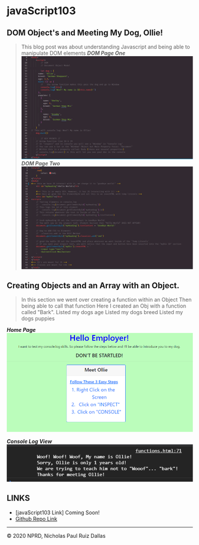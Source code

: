# javaScript103
## DOM Object's and Meeting My Dog, Ollie! 

>This blog post was about understanding Javascript and being able to manipulate DOM elements
***DOM Page One***
![DOMone](./photos/DOM_one.PNG)
***DOM Page Two***
![DOMEtwo](./photos/DOM_two.PNG)

## Creating Objects and an Array with an Object. 
> In this section we went over creating a function within an Object
> Then being able to call that function
> Here I created an Obj with a function called "Bark". 
> Listed my dogs age
> Listed my dogs breed
> Listed my dogs puppies

***Home Page***
![mainPage](./photos/mainPage.PNG)

***Console Log View***
![console.Log](./photos/console.Log.PNG)

## LINKS

- [javaScript103 Link] Coming Soon!
- [Github Repo Link](https://github.com/nicholasd-uci/javaScript103)

- - -
© 2020 NPRD, Nicholas Paul Ruiz Dallas